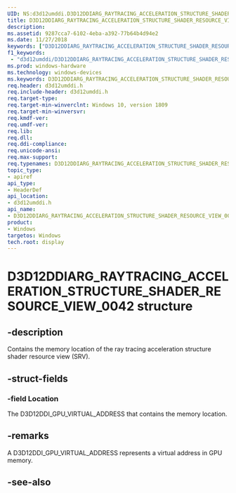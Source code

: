 ```yaml
---
UID: NS:d3d12umddi.D3D12DDIARG_RAYTRACING_ACCELERATION_STRUCTURE_SHADER_RESOURCE_VIEW_0042
title: D3D12DDIARG_RAYTRACING_ACCELERATION_STRUCTURE_SHADER_RESOURCE_VIEW_0042 (d3d12umddi.h)
description: 
ms.assetid: 9287cca7-6102-4eba-a392-77b64b4d94e2
ms.date: 11/27/2018
keywords: ["D3D12DDIARG_RAYTRACING_ACCELERATION_STRUCTURE_SHADER_RESOURCE_VIEW_0042 structure"]
f1_keywords:
 - "d3d12umddi/D3D12DDIARG_RAYTRACING_ACCELERATION_STRUCTURE_SHADER_RESOURCE_VIEW_0042"
ms.prod: windows-hardware
ms.technology: windows-devices
ms.keywords: D3D12DDIARG_RAYTRACING_ACCELERATION_STRUCTURE_SHADER_RESOURCE_VIEW_0042, D3D12DDIARG_RAYTRACING_ACCELERATION_STRUCTURE_SHADER_RESOURCE_VIEW_0042, 
req.header: d3d12umddi.h
req.include-header: d3d12umddi.h
req.target-type:
req.target-min-winverclnt: Windows 10, version 1809
req.target-min-winversvr:
req.kmdf-ver:
req.umdf-ver:
req.lib:
req.dll:
req.ddi-compliance:
req.unicode-ansi:
req.max-support:
req.typenames: D3D12DDIARG_RAYTRACING_ACCELERATION_STRUCTURE_SHADER_RESOURCE_VIEW_0042
topic_type: 
- apiref
api_type: 
- HeaderDef
api_location: 
- d3d12umddi.h
api_name: 
- D3D12DDIARG_RAYTRACING_ACCELERATION_STRUCTURE_SHADER_RESOURCE_VIEW_0042
product:
- Windows
targetos: Windows
tech.root: display
---
```


# D3D12DDIARG_RAYTRACING_ACCELERATION_STRUCTURE_SHADER_RESOURCE_VIEW_0042 structure

## -description

Contains the memory location of the ray tracing acceleration structure shader resource view (SRV).

## -struct-fields

### -field Location

The D3D12DDI_GPU_VIRTUAL_ADDRESS that contains the memory location.

## -remarks

A D3D12DDI_GPU_VIRTUAL_ADDRESS represents a virtual address in GPU memory.

## -see-also
